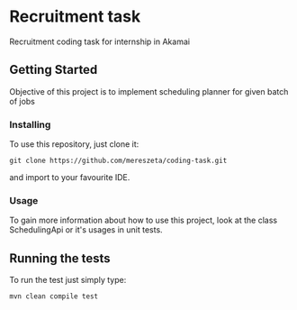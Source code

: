 # Recruitment task
Recruitment coding task for internship in Akamai

## Getting Started

Objective of this project is to implement scheduling planner for given batch of jobs

### Installing
To use this repository, just clone it:
```
git clone https://github.com/mereszeta/coding-task.git
```
and import to your favourite IDE.

### Usage
To gain more information about how to use this project, look at the class SchedulingApi or it's usages in unit tests.

## Running the tests

To run the test just simply type:
```
mvn clean compile test
```
